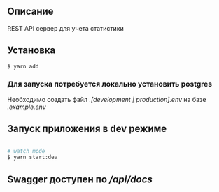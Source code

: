 ## Описание

REST API сервер для учета статистики

## Установка

```bash
$ yarn add
```

### Для запуска потребуется локально установить postgres

Необходимо создать файл _.[development | production].env_ на базе _.example.env_

## Запуск приложения в dev режиме

```bash

# watch mode
$ yarn start:dev

```

## Swagger доступен по _/api/docs_
